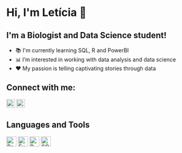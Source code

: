 # Hi, I'm Letícia :wave:

## I'm a Biologist and Data Science student!
- :books: I'm currently learning SQL, R and PowerBI
- :bar_chart: I’m interested in working with data analysis and data science
- :hearts: My passion is telling captivating stories through data

## Connect with me:

[<img aling="left" alt="Linkedin" width="22px" src="https://cdn.simpleicons.org/linkedin"/>][linkedin]
[<img aling="left" alt="Instagram" width="22px" src="https://cdn.simpleicons.org/instagram"/>][instagram]

## Languages and Tools

<img aling="left" alt="PowerBI" width="26px" src="https://cdn.simpleicons.org/powerbi"/> <img aling="left" alt="Excel" width="26px" src="https://cdn.simpleicons.org/microsoftexcel"/> <img aling="left" alt="R" width="26px" src="https://cdn.simpleicons.org/r"/> <img aling="left" alt="SQLite" width="26px" src="https://cdn.simpleicons.org/sqlite"/>

[linkedin]: https://www.linkedin.com/in/leticiafeabreu/
[instagram]: https://www.instagram.com/letfeabreu/
